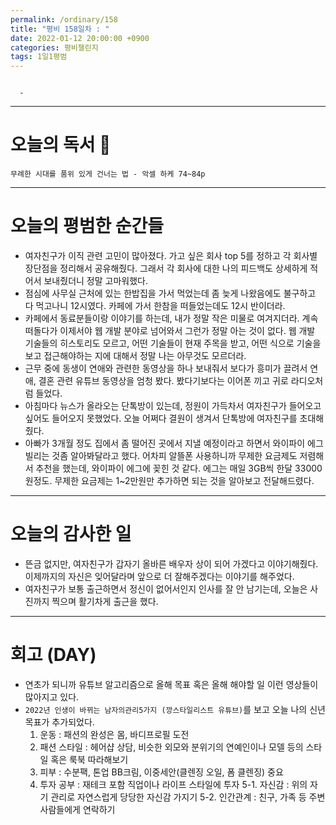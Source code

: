 ```yaml
---
permalink: /ordinary/158
title: "평비 158일차 : "
date: 2022-01-12 20:00:00 +0900
categories: 평비챌린지
tags: 1일1평범
---
```

```

  - 
```

---
# 오늘의 독서 📕
`무례한 시대를 품위 있게 건너는 법 - 악셀 하케 74~84p`  

---
# 오늘의 평범한 순간들
- 여자친구가 이직 관련 고민이 많아졌다. 가고 싶은 회사 top 5를 정하고 각 회사별 장단점을 정리해서 공유해줬다. 그래서 각 회사에 대한 나의 피드백도 상세하게 적어서 보내줬더니 정말 고마워했다.
- 점심에 사무실 근처에 있는 한밥집을 가서 먹었는데 좀 늦게 나왔음에도 불구하고 다 먹고나니 12시였다. 카페에 가서 한참을 떠들었는데도 12시 반이더라.
- 카페에서 동료분들이랑 이야기를 하는데, 내가 정말 작은 미물로 여겨지더라. 계속 떠돌다가 이제서야 웹 개발 분야로 넘어와서 그런가 정말 아는 것이 없다. 웹 개발 기술들의 히스토리도 모르고, 어떤 기술들이 현재 주목을 받고, 어떤 식으로 기술을 보고 접근해야하는 지에 대해서 정말 나는 아무것도 모르더라.
- 근무 중에 동생이 연애와 관련한 동영상을 하나 보내줘서 보다가 흥미가 끌려서 연애, 결혼 관련 유튜브 동영상을 엄청 봤다. 봤다기보다는 이어폰 끼고 귀로 라디오처럼 들었다.
- 아침마다 뉴스가 올라오는 단톡방이 있는데, 정원이 가득차서 여자친구가 들어오고 싶어도 들어오지 못했었다. 오늘 어쩌다 결원이 생겨서 단톡방에 여자친구를 초대해줬다.
- 아빠가 3개월 정도 집에서 좀 떨어진 곳에서 지낼 예정이라고 하면서 와이파이 에그 빌리는 것좀 알아봐달라고 했다. 어차피 알뜰폰 사용하니까 무제한 요금제도 저렴해서 추천을 했는데, 와이파이 에그에 꽂힌 것 같다. 에그는 매일 3GB씩 한달 33000원정도. 무제한 요금제는 1~2만원만 추가하면 되는 것을 알아보고 전달해드렸다.

---
# 오늘의 감사한 일
- 뜬금 없지만, 여자친구가 갑자기 올바른 배우자 상이 되어 가겠다고 이야기해줬다. 이제까지의 자신은 잊어달라며 앞으로 더 잘해주겠다는 이야기를 해주었다.
- 여자친구가 보통 출근하면서 정신이 없어서인지 인사를 잘 안 남기는데, 오늘은 사진까지 찍으며 활기차게 출근을 했다.

---
# 회고 (DAY)
- 연초가 되니까 유튜브 알고리즘으로 올해 목표 혹은 올해 해야할 일 이런 영상들이 많아지고 있다.
- `2022년 인생이 바뀌는 남자의관리5가지 (깡스타일리스트 유튜브)`를 보고 오늘 나의 신년 목표가 추가되었다.
    1. 운동 : 패션의 완성은 몸, 바디프로필 도전
    2. 패션 스타일 : 헤어샵 상담, 비슷한 외모와 분위기의 연예인이나 모델 등의 스타일 혹은 룩북 따라해보기
    3. 피부 : 수분팩, 톤업 BB크림, 이중세안(클렌징 오일, 폼 클렌징) 중요
    4. 투자 공부 : 재테크 포함 직업이나 라이프 스타일에 투자
    5-1. 자신감 : 위의 자기 관리로 자연스럽게 당당한 자신감 가지기
    5-2. 인간관계 : 친구, 가족 등 주변 사람들에게 연락하기